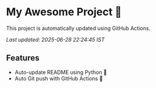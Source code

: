# My Awesome Project 🚀

This project is automatically updated using GitHub Actions.

_Last updated: 2025-06-28 22:24:45 IST_

## Features
- Auto-update README using Python 🐍
- Auto Git push with GitHub Actions 🤖
